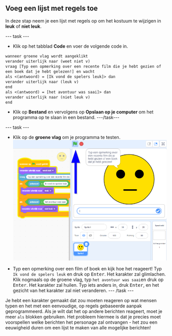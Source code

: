 ## Voeg een lijst met regels toe

In deze stap neem je een lijst met regels op om het kostuum te wijzigen in **leuk** of **niet leuk**.

--- task ---
+ Klik op het tabblad **Code** en voer de volgende code in.

```blocks3
wanneer groene vlag wordt aangeklikt
verander uiterlijk naar (weet niet v)
vraag [Typ een opmerking over een recente film die je hebt gezien of een boek dat je hebt gelezen!] en wacht
als <(antwoord) = [Ik vond de spelers leuk]> dan 
verander uiterlijk naar (leuk v)
end
als <(antwoord) = [het avontuur was saai]> dan 
verander uiterlijk naar (niet leuk v)
end
```

+ Klik op **Bestand** en vervolgens op **Opslaan op je computer** om het programma op te slaan in een bestand. ---/task---

--- task ---

+ Klik op de **groene vlag** om je programma te testen. ![Scratch weergave net nadat op de groene vlag is geklikt](images/test-rules-annotated.png)

+ Typ een opmerking over een film of boek en kijk hoe het reageert! Typ `Ik vond de spelers leuk` en druk op <kbd>Enter</kbd>. Het karakter zal glimlachen. Klik nogmaals op de groene vlag, typ `het avontuur was saai`en druk op <kbd>Enter</kbd>. Het karakter zal huilen. Typ iets anders in, druk <kbd>Enter</kbd>, en het gezicht van het karakter zal niet veranderen. --- /task ---

Je hebt een karakter gemaakt dat zou moeten reageren op wat mensen typen en het met een eenvoudige, op regels gebaseerde aanpak geprogrammeerd. Als je wilt dat het op andere berichten reageert, moet je meer `als` blokken gebruiken. Het probleem hiermee is dat je precies moet voorspellen welke berichten het personage zal ontvangen - het zou een eeuwigheid duren om een lijst te maken van alle mogelijke berichten!

